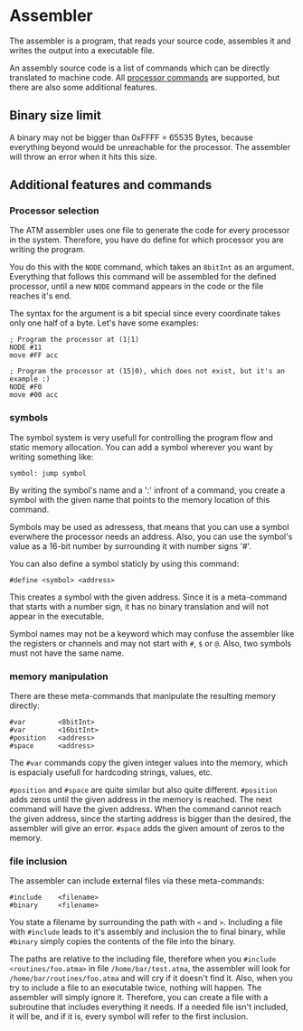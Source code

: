 # Assembler

The assembler is a program, that reads your source code, assembles it and writes
the output into a executable file.

An assembly source code is a list of commands which can be directly translated
to machine code. All [processor commands](ProcessorNode.md) are supported, but
there are also some additional features.

## Binary size limit

A binary may not be bigger than 0xFFFF = 65535 Bytes, because everything beyond would be
unreachable for the processor. The assembler will throw an error when it hits this size.

## Additional features and commands

### Processor selection

The ATM assembler uses one file to generate the code for every processor in the
system. Therefore, you have do define for which processor you are writing the program.

You do this with the `NODE` command, which takes an `8bitInt` as an argument. Everything
that follows this command will be assembled for the defined processor, until a new `NODE`
command appears in the code or the file reaches it's end.

The syntax for the argument is a bit special since every coordinate takes only one half of
a byte. Let's have some examples:

	; Program the processor at (1|1)
	NODE #11
	move #FF acc
	
	; Program the processor at (15|0), which does not exist, but it's an example :)
	NODE #F0
	move #00 acc

### symbols

The symbol system is very usefull for controlling the program flow and static
memory allocation. You can add a symbol wherever you want by writing something
like:
	
	symbol: jump symbol

By writing the symbol's name and a ':' infront of a command, you create a symbol
with the given name that points to the memory location of this command.

Symbols may be used as adressess, that means that you can use a symbol everwhere
the processor needs an address. Also, you can use the symbol's value as a 16-bit
number by surrounding it with number signs '#'.

You can also define a symbol staticly by using this command:

	#define <symbol> <address>

This creates a symbol with the given address. Since it is a meta-command that
starts with a number sign, it has no binary translation and will not appear in
the executable.

Symbol names may not be a keyword which may confuse the assembler like the
registers or channels and may not start with `#`, `$` or `@`. Also, two symbols
must not have the same name.

### memory manipulation

There are these meta-commands that manipulate the resulting memory directly:

	#var		<8bitInt>
	#var		<16bitInt>
	#position	<address>
	#space		<address>
	
The `#var` commands copy the given integer values into the memory, which is
espacialy usefull for hardcoding strings, values, etc.

`#position` and `#space` are quite similar but also quite different. `#position`
adds zeros until the given address in the memory is reached. The next command
will have the given address. When the command cannot reach the given address, 
since the starting address is bigger than the desired, the assembler will give
an error. `#space` adds the given amount of zeros to the memory.

### file inclusion

The assembler can include external files via these meta-commands:

	#include	<filename>
	#binary		<filename>

You state a filename by surrounding the path with `<` and `>`. Including a
file with `#include` leads to it's assembly and inclusion the to final binary,
while `#binary` simply copies the contents of the file into the binary.

The paths are relative to the including file, therefore when you `#include <routines/foo.atma>`
in file `/home/bar/test.atma`, the assembler will look for `/home/bar/routines/foo.atma`
and will cry if it doesn't find it. Also, when you try to include a file to
an executable twice, nothing will happen. The assembler will simply ignore it.
Therefore, you can create a file with a subroutine that includes everything
it needs. If a needed file isn't included, it will be, and if it is, every symbol
will refer to the first inclusion.
